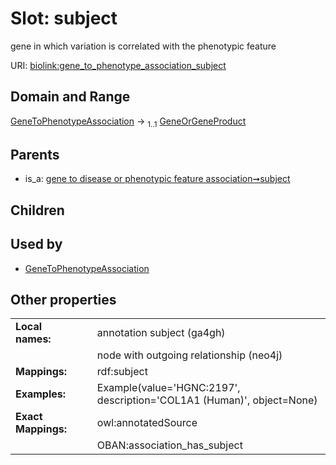 
# Slot: subject


gene in which variation is correlated with the phenotypic feature

URI: [biolink:gene_to_phenotype_association_subject](https://w3id.org/biolink/vocab/gene_to_phenotype_association_subject)


## Domain and Range

[GeneToPhenotypeAssociation](GeneToPhenotypeAssociation.md) &#8594;  <sub>1..1</sub> [GeneOrGeneProduct](GeneOrGeneProduct.md)

## Parents

 *  is_a: [gene to disease or phenotypic feature association➞subject](gene_to_disease_or_phenotypic_feature_association_subject.md)

## Children


## Used by

 * [GeneToPhenotypeAssociation](GeneToPhenotypeAssociation.md)

## Other properties

|  |  |  |
| --- | --- | --- |
| **Local names:** | | annotation subject (ga4gh) |
|  | | node with outgoing relationship (neo4j) |
| **Mappings:** | | rdf:subject |
| **Examples:** | | Example(value='HGNC:2197', description='COL1A1 (Human)', object=None) |
| **Exact Mappings:** | | owl:annotatedSource |
|  | | OBAN:association_has_subject |

